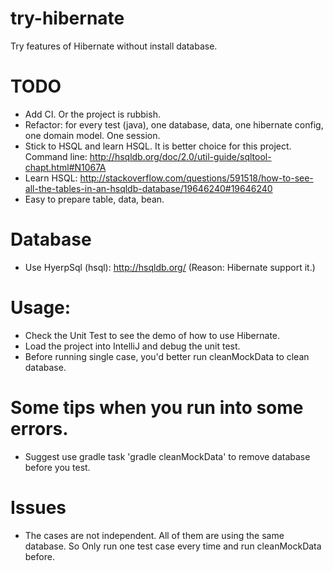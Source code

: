 # try-hibernate
Try features of Hibernate without install database.

# TODO
* Add CI. Or the project is rubbish.
* Refactor: for every test (java), one database, data, one hibernate config, one domain model. One session.
* Stick to HSQL and learn HSQL. It is better choice for this project. Command line: http://hsqldb.org/doc/2.0/util-guide/sqltool-chapt.html#N1067A
* Learn HSQL: http://stackoverflow.com/questions/591518/how-to-see-all-the-tables-in-an-hsqldb-database/19646240#19646240
* Easy to prepare table, data, bean.

# Database
* Use HyerpSql (hsql): http://hsqldb.org/  (Reason: Hibernate support it.)

# Usage:
* Check the Unit Test to see the demo of how to use Hibernate.
* Load the project into IntelliJ and debug the unit test.
* Before running single case, you'd better run cleanMockData to clean database. 

# Some tips when you run into some errors.
* Suggest use gradle task 'gradle cleanMockData' to remove database before you test.

# Issues
* The cases are not independent. All of them are using the same database. So Only run one test case every time and run cleanMockData before.
